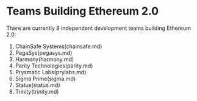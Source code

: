 # Teams Building Ethereum 2.0

There are currently 8 independent development teams building Ethereum 2.0:

1. ChainSafe Systems(chainsafe.md)
2. PegaSys(pegasys.md)
3. Harmony(harmony.md)
4. Parity Technologies(parity.md)
5. Prysmatic Labs(prylabs.md)
6. Sigma Prime(sigma.md)
7. Status(status.md)
8. Trinity(trinity.md)
